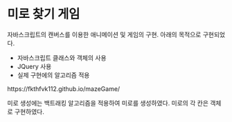 <h1>미로 찾기 게임</h1>

<p>자바스크립트의 캔버스를 이용한 애니메이션 및 게임의 구현. 아래의 목적으로 구현되었다. </p>
<ul>
    <li>자바스크립트 클래스와 객체의 사용</li>
    <li>JQuery 사용</li>
  <li>실제 구현에의 알고리즘 적용</li>
</ul>
https://fkthfvk112.github.io/mazeGame/
<p>미로 생성에는 백트래킹 알고리즘을 적용하여 미로를 생성하였다. 미로의 각 칸은 객체로 구현하였다.</p>
